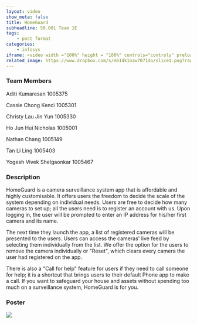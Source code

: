 ```yaml
---
layout: video
show_meta: false
title: HomeGuard
subheadline: 50.001 Team 1E
tags:
    - post format
categories:
    - infosys
iframe: <video width ="100%" height = "100%" controls="controls" preload="metadata" src="https://www.dropbox.com/s/7o2qkdxrhp8l7nv/1D%20Project%20-%20Checkoff%204%20%28Virtual%20Exhbit%29_1D-C01E_attempt_2022-04-18-00-52-10_HomeGuard%20App%20Video.mp4?raw=1#t=1.0"> Your browser does not support the HTML5 Video element.</video>
related_image: https://www.dropbox.com/s/m614k1oaw7071do/slice1.png?raw=1
---
```


### Team Members

Aditi Kumaresan 1005375 

Cassie Chong Kenci 1005301 

Christy Lau Jin Yun 1005330

Ho Jun Hui Nicholas 1005001 

Nathan Chang 1005149 

Tan Li Ling 1005403 

Yogesh Vivek Shelgaonkar 1005467 


### Description

HomeGuard is a camera surveillance system app that is affordable and highly customisable. It offers users the freedom to decide the scale of the system depending on individual needs. Users are free to decide how many cameras to set up; all the users need is to register an account with us. Upon logging in, the user will be prompted to enter an IP address for his/her first camera and its name. 

The next time they launch the app, a list of registered cameras will be presented to the users. Users can access the cameras' live feed by selecting them individually from the list. We offer the option for the users to remove the camera individually or "Reset", which clears every camera the user had registered on the app. 

There is also a "Call for help" feature for users if they need to call someone for help; it is a shortcut that brings users to their default Phone app to make a call. If you want to safeguard your house and assets without spending too much on a surveillance system, HomeGuard is for you.

### Poster

<img src="https://www.dropbox.com/s/a5r34or9v4f0qv9/1D%20Project%20-%20Checkoff%204%20%28Virtual%20Exhbit%29_1D-C01E_attempt_2022-04-18-00-52-10_Poster.png?raw=1" />
